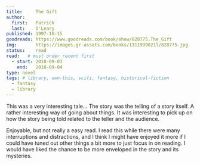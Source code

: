 ```yaml
---
title:     The Gift
author: 
  first:   Patrick 
  last:    O'Leary
published: 1997-10-15 
goodreads: https://www.goodreads.com/book/show/828775.The_Gift
img:       https://images.gr-assets.com/books/1311999021l/828775.jpg
status:    read
read:   # must order recent first
  - start: 2018-09-03 
    end:   2018-09-04
type: novel
tags: # library, own-this, scifi, fantasy, historical-fiction
  - fantasy
  - library
---
```


This was a very interesting tale... The story was the telling of a story itself. A rather interesting way of going about things. It was interesting to pick up on how the story being told related to the teller and the audience. 

Enjoyable, but not really a easy read. I read this while there were many interruptions and distractions, and I think I might have enjoyed it more if I could have tuned out other things a bit more to just focus in on reading. I would have liked the chance to be more enveloped in the story and its mysteries.